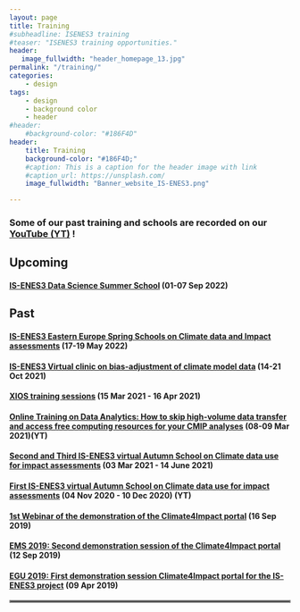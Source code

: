 ```yaml
---
layout: page
title: Training
#subheadline: ISENES3 training
#teaser: "ISENES3 training opportunities."
header:
   image_fullwidth: "header_homepage_13.jpg"
permalink: "/training/"
categories:
    - design
tags:
    - design
    - background color
    - header
#header:
    #background-color: "#186F4D"
header:
    title: Training
    background-color: "#186F4D;"
    #caption: This is a caption for the header image with link
    #caption_url: https://unsplash.com/
    image_fullwidth: "Banner_website_IS-ENES3.png"

---
```


### Some of our past training and schools are recorded on our [YouTube (YT)](https://is-enes3.github.io/IS-ENES-Website/lectures-tutorials-webinars.md) !

## Upcoming

#### [IS-ENES3 Data Science Summer School](https://is-enes3.github.io/IS-ENES-Website/training-detailed#ds-school) (01-07 Sep 2022)

## Past

#### [IS-ENES3 Eastern Europe Spring Schools on Climate data and Impact assessments](https://is-enes3.github.io/IS-ENES-Website/training-detailed#ee-school) (17-19 May 2022)
#### [IS-ENES3 Virtual clinic on bias-adjustment of climate model data](https://is-enes3.github.io/IS-ENES-Website/training-detailed#virt-clinic) (14-21 Oct 2021)
#### [XIOS training sessions](https://is-enes3.github.io/IS-ENES-Website/training-detailed#xios) (15 Mar 2021 - 16 Apr 2021)
#### [Online Training on Data Analytics: How to skip high-volume data transfer and access free computing resources for your CMIP analyses](https://is-enes3.github.io/IS-ENES-Website/training-detailed#da-cmip) (08-09 Mar 2021)(YT)
#### [Second and Third IS-ENES3 virtual Autumn School on Climate data use for impact assessments](https://is-enes3.github.io/IS-ENES-Website/training-detailed#spring-school) (03 Mar 2021 - 14 June 2021)
#### [First IS-ENES3 virtual Autumn School on Climate data use for impact assessments](https://is-enes3.github.io/IS-ENES-Website/training-detailed#autumn-school) (04 Nov 2020 - 10 Dec 2020) (YT)
#### [1st Webinar of the demonstration of the Climate4Impact portal](https://is-enes3.github.io/IS-ENES-Website/training-detailed#C41-web-1) (16 Sep 2019)
#### [EMS 2019: Second demonstration session of the Climate4Impact portal](https://is-enes3.github.io/IS-ENES-Website/training-detailed#C4I-demo-2) (12 Sep 2019)
#### [EGU 2019: First demonstration session Climate4Impact portal for the IS-ENES3 project](https://is-enes3.github.io/IS-ENES-Website/training-detailed#EGU2019-C4I) (09 Apr 2019)

<hr style="border:2px solid gray">

